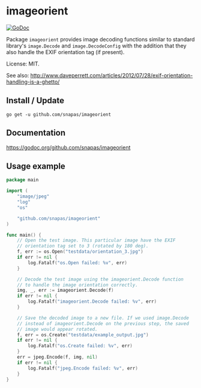 # imageorient

[![GoDoc](https://godoc.org/github.com/snapas/imageorient?status.svg)](https://godoc.org/github.com/snapas/imageorient)

Package `imageorient` provides image decoding functions similar to standard library's
`image.Decode` and `image.DecodeConfig` with the addition that they also handle the
EXIF orientation tag (if present).

License: MIT.

See also: http://www.daveperrett.com/articles/2012/07/28/exif-orientation-handling-is-a-ghetto/

## Install / Update

    go get -u github.com/snapas/imageorient

## Documentation

https://godoc.org/github.com/snapas/imageorient

## Usage example

```go
package main

import (
	"image/jpeg"
	"log"
	"os"

	"github.com/snapas/imageorient"
)

func main() {
	// Open the test image. This particular image have the EXIF
	// orientation tag set to 3 (rotated by 180 deg).
	f, err := os.Open("testdata/orientation_3.jpg")
	if err != nil {
		log.Fatalf("os.Open failed: %v", err)
	}

	// Decode the test image using the imageorient.Decode function
	// to handle the image orientation correctly.
	img, _, err := imageorient.Decode(f)
	if err != nil {
		log.Fatalf("imageorient.Decode failed: %v", err)
	}

	// Save the decoded image to a new file. If we used image.Decode
	// instead of imageorient.Decode on the previous step, the saved
	// image would appear rotated.
	f, err = os.Create("testdata/example_output.jpg")
	if err != nil {
		log.Fatalf("os.Create failed: %v", err)
	}
	err = jpeg.Encode(f, img, nil)
	if err != nil {
		log.Fatalf("jpeg.Encode failed: %v", err)
	}
}
```
